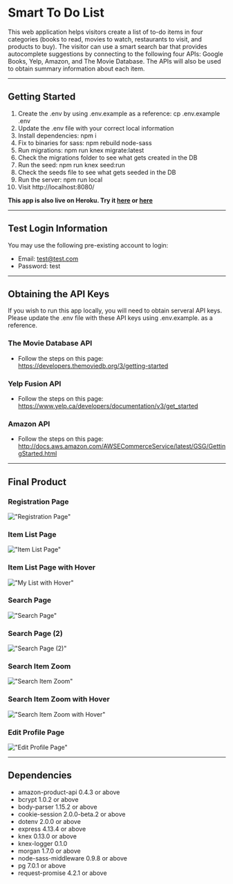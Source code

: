 # Smart To Do List

This web application helps visitors create a list of to-do items in four categories (books to read, movies to watch, restaurants to visit, and products to buy).  The visitor can use a smart search bar that provides autocomplete suggestions by connecting to the following four APIs: Google Books, Yelp, Amazon, and The Movie Database. The APIs will also be used to obtain summary information about each item.
***
## Getting Started

1. Create the .env by using .env.example as a reference: cp .env.example .env
2. Update the .env file with your correct local information
3. Install dependencies: npm i
4. Fix to binaries for sass: npm rebuild node-sass
5. Run migrations: npm run knex migrate:latest
6. Check the migrations folder to see what gets created in the DB
7. Run the seed: npm run knex seed:run
8. Check the seeds file to see what gets seeded in the DB
9. Run the server: npm run local
10. Visit http://localhost:8080/

**This app is also live on Heroku. Try it [here](https://smart-to-do-list.herokuapp.com/) or [here](https://smart-todo-list.herokuapp.com/)**

***
## Test Login Information

You may use the following pre-existing account to login:

- Email: test@test.com
- Password: test

***
## Obtaining the API Keys 

If you wish to run this app locally, you will need to obtain serveral API keys. Please update the .env file with these API keys using .env.example. as a reference.

### The Movie Database API

- Follow the steps on this page: https://developers.themoviedb.org/3/getting-started

### Yelp Fusion API

- Follow the steps on this page: https://www.yelp.ca/developers/documentation/v3/get_started

### Amazon API

- Follow the steps on this page: http://docs.aws.amazon.com/AWSECommerceService/latest/GSG/GettingStarted.html

***
## Final Product

### Registration Page
!["Registration Page"](https://github.com/vdutz/smart-todo-list/blob/master/docs/registration-page.png?raw=true)

### Item List Page
!["Item List Page"](https://github.com/vdutz/smart-todo-list/blob/master/docs/list-page.png?raw=true)

### Item List Page with Hover
!["My List with Hover"](https://github.com/vdutz/smart-todo-list/blob/master/docs/list-page-hover.png?raw=true)

### Search Page
!["Search Page"](https://github.com/vdutz/smart-todo-list/blob/master/docs/search-page.png?raw=true)

### Search Page (2)
!["Search Page (2)"](https://github.com/vdutz/smart-todo-list/blob/master/docs/search-page2.png?raw=true)

### Search Item Zoom
!["Search Item Zoom"](https://github.com/vdutz/smart-todo-list/blob/master/docs/search-item-zoom.png?raw=true)

### Search Item Zoom with Hover
!["Search Item Zoom with Hover"](https://github.com/vdutz/smart-todo-list/blob/master/docs/search-item-zoom-hover.png?raw=true)

### Edit Profile Page
!["Edit Profile Page"](https://github.com/vdutz/smart-todo-list/blob/master/docs/edit-profile-page.png?raw=true)

***
## Dependencies

- amazon-product-api 0.4.3 or above
- bcrypt 1.0.2 or above
- body-parser 1.15.2 or above
- cookie-session 2.0.0-beta.2 or above
- dotenv 2.0.0 or above
- express 4.13.4  or above
- knex 0.13.0 or above
- knex-logger 0.1.0
- morgan 1.7.0 or above
- node-sass-middleware 0.9.8 or above
- pg 7.0.1 or above
- request-promise 4.2.1 or above
